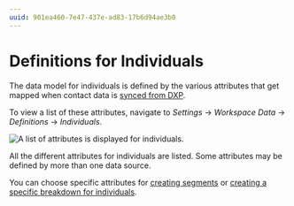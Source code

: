 ```yaml
---
uuid: 901ea460-7e47-437e-ad83-17b6d94ae3b0
---
```

# Definitions for Individuals

The data model for individuals is defined by the various attributes that get mapped when contact data is [synced from DXP](../../workspace-settings/connecting-older-versions-of-liferay-dxp.md#syncing-contacts).

To view a list of these attributes, navigate to *Settings* &rarr; *Workspace Data* &rarr; *Definitions* &rarr; *Individuals*.

![A list of attributes is displayed for individuals.](./definitions-for-individuals/images/01.png)

All the different attributes for individuals are listed. Some attributes may be defined by more than one data source. 

You can choose specific attributes for [creating segments](../../people/segments/creating-segments.md) or [creating a specific breakdown for individuals](../../people/individuals/individuals-dashboard.md#breakdown).
